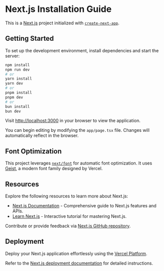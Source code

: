 # Next.js Installation Guide

This is a [Next.js](https://nextjs.org) project initialized with [`create-next-app`](https://nextjs.org/docs/app/api-reference/cli/create-next-app).

## Getting Started

To set up the development environment, install dependencies and start the server:

```bash
npm install
npm run dev
# or
yarn install
yarn dev
# or
pnpm install
pnpm dev
# or
bun install
bun dev
```

Visit [http://localhost:3000](http://localhost:3000) in your browser to view the application.

You can begin editing by modifying the `app/page.tsx` file. Changes will automatically reflect in the browser.

## Font Optimization

This project leverages [`next/font`](https://nextjs.org/docs/app/building-your-application/optimizing/fonts) for automatic font optimization. It uses [Geist](https://nextjs.org/docs/app/building-your-application/optimizing/fonts), a modern font family designed by Vercel.

## Resources

Explore the following resources to learn more about Next.js:

- [Next.js Documentation](https://nextjs.org/docs) - Comprehensive guide to Next.js features and APIs.
- [Learn Next.js](https://nextjs.org/learn) - Interactive tutorial for mastering Next.js.

Contribute or provide feedback via [Next.js GitHub repository](https://github.com/vercel/next.js).

## Deployment

Deploy your Next.js application effortlessly using the [Vercel Platform](https://vercel.com/new?utm_medium=default-template&filter=next.js&utm_source=create-next-app&utm_campaign=create-next-app-readme).

Refer to the [Next.js deployment documentation](https://nextjs.org/docs/app/building-your-application/deploying) for detailed instructions.
